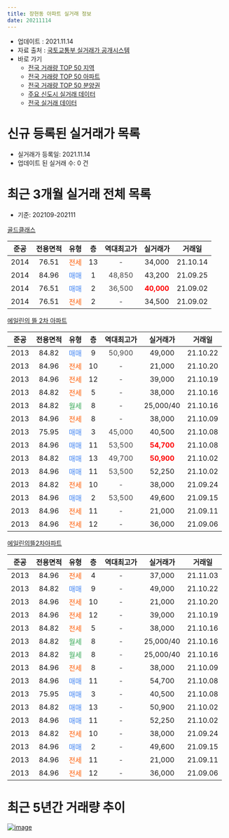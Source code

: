 ```yaml
---
title: 장현동 아파트 실거래 정보
date: 20211114
---
```


* 업데이트 : 2021.11.14
* 자료 출처 : [국토교통부 실거래가 공개시스템](http://rt.molit.go.kr)
* 바로 가기
    * [전국 거래량 TOP 50 지역](https://apt-info.github.io/apt-trade-info/tr)
    * [전국 거래량 TOP 50 아파트](https://apt-info.github.io/apt-trade-info/ta)
    * [전국 거래량 TOP 50 분양권](https://apt-info.github.io/apt-trade-info/tb)
    * [주요 신도시 실거래 데이터](https://apt-info.github.io/apt-trade-info/newtown)
    * [전국 실거래 데이터](https://apt-info.github.io/apt-trade-info/all)



<script async src="https://pagead2.googlesyndication.com/pagead/js/adsbygoogle.js"></script>
<!-- 기본광고 -->
<ins class="adsbygoogle"
     style="display:block"
     data-ad-client="ca-pub-1142216861245946"
     data-ad-slot="4805727019"
     data-ad-format="auto"
     data-full-width-responsive="true"></ins>
<script>
     (adsbygoogle = window.adsbygoogle || []).push({});
</script>


# 신규 등록된 실거래가 목록

* 실거래가 등록일: 2021.11.14
* 업데이트 된 실거래 수: 0 건




<script async src="https://pagead2.googlesyndication.com/pagead/js/adsbygoogle.js"></script>
<!-- 기본광고 -->
<ins class="adsbygoogle"
     style="display:block"
     data-ad-client="ca-pub-1142216861245946"
     data-ad-slot="4805727019"
     data-ad-format="auto"
     data-full-width-responsive="true"></ins>
<script>
     (adsbygoogle = window.adsbygoogle || []).push({});
</script>


# 최근 3개월 실거래 전체 목록
* 기준: 202109-202111


[골드클래스](https://search.naver.com/search.naver?query=%EA%B3%A8%EB%93%9C%ED%81%B4%EB%9E%98%EC%8A%A4)

|준공|전용면적|유형|층|역대최고가|실거래가|거래일|
|:---:|:---:|:---:|:---:|:---:|:---:|:---:|
|2014|76.51|<span style="color:#FF5A00">전세</span>|13|<span style="color:#444444">-</span>|34,000|21.10.14|
|2014|84.96|<span style="color:#4285F3">매매</span>|1|<span style="color:#444444">48,850</span>|43,200|21.09.25|
|2014|76.51|<span style="color:#4285F3">매매</span>|2|<span style="color:#444444">36,500</span>|<b><span style="color:#FF0000">40,000</span></b>|21.09.02|
|2014|76.51|<span style="color:#FF5A00">전세</span>|2|<span style="color:#444444">-</span>|34,500|21.09.02|

[에일린의 뜰 2차 아파트](https://search.naver.com/search.naver?query=%EC%97%90%EC%9D%BC%EB%A6%B0%EC%9D%98+%EB%9C%B0+2%EC%B0%A8+%EC%95%84%ED%8C%8C%ED%8A%B8)

|준공|전용면적|유형|층|역대최고가|실거래가|거래일|
|:---:|:---:|:---:|:---:|:---:|:---:|:---:|
|2013|84.82|<span style="color:#4285F3">매매</span>|9|<span style="color:#444444">50,900</span>|49,000|21.10.22|
|2013|84.96|<span style="color:#FF5A00">전세</span>|10|<span style="color:#444444">-</span>|21,000|21.10.20|
|2013|84.96|<span style="color:#FF5A00">전세</span>|12|<span style="color:#444444">-</span>|39,000|21.10.19|
|2013|84.82|<span style="color:#FF5A00">전세</span>|5|<span style="color:#444444">-</span>|38,000|21.10.16|
|2013|84.82|<span style="color:#34A853">월세</span>|8|<span style="color:#444444">-</span>|25,000/40|21.10.16|
|2013|84.96|<span style="color:#FF5A00">전세</span>|8|<span style="color:#444444">-</span>|38,000|21.10.09|
|2013|75.95|<span style="color:#4285F3">매매</span>|3|<span style="color:#444444">45,000</span>|40,500|21.10.08|
|2013|84.96|<span style="color:#4285F3">매매</span>|11|<span style="color:#444444">53,500</span>|<b><span style="color:#FF0000">54,700</span></b>|21.10.08|
|2013|84.82|<span style="color:#4285F3">매매</span>|13|<span style="color:#444444">49,700</span>|<b><span style="color:#FF0000">50,900</span></b>|21.10.02|
|2013|84.96|<span style="color:#4285F3">매매</span>|11|<span style="color:#444444">53,500</span>|52,250|21.10.02|
|2013|84.82|<span style="color:#FF5A00">전세</span>|10|<span style="color:#444444">-</span>|38,000|21.09.24|
|2013|84.96|<span style="color:#4285F3">매매</span>|2|<span style="color:#444444">53,500</span>|49,600|21.09.15|
|2013|84.96|<span style="color:#FF5A00">전세</span>|11|<span style="color:#444444">-</span>|21,000|21.09.11|
|2013|84.96|<span style="color:#FF5A00">전세</span>|12|<span style="color:#444444">-</span>|36,000|21.09.06|

[에일린의뜰2차아파트](https://search.naver.com/search.naver?query=%EC%97%90%EC%9D%BC%EB%A6%B0%EC%9D%98%EB%9C%B02%EC%B0%A8%EC%95%84%ED%8C%8C%ED%8A%B8)

|준공|전용면적|유형|층|역대최고가|실거래가|거래일|
|:---:|:---:|:---:|:---:|:---:|:---:|:---:|
|2013|84.96|<span style="color:#FF5A00">전세</span>|4|<span style="color:#444444">-</span>|37,000|21.11.03|
|2013|84.82|<span style="color:#4285F3">매매</span>|9|<span style="color:#444444">-</span>|49,000|21.10.22|
|2013|84.96|<span style="color:#FF5A00">전세</span>|10|<span style="color:#444444">-</span>|21,000|21.10.20|
|2013|84.96|<span style="color:#FF5A00">전세</span>|12|<span style="color:#444444">-</span>|39,000|21.10.19|
|2013|84.82|<span style="color:#FF5A00">전세</span>|5|<span style="color:#444444">-</span>|38,000|21.10.16|
|2013|84.82|<span style="color:#34A853">월세</span>|8|<span style="color:#444444">-</span>|25,000/40|21.10.16|
|2013|84.82|<span style="color:#34A853">월세</span>|8|<span style="color:#444444">-</span>|25,000/40|21.10.16|
|2013|84.96|<span style="color:#FF5A00">전세</span>|8|<span style="color:#444444">-</span>|38,000|21.10.09|
|2013|84.96|<span style="color:#4285F3">매매</span>|11|<span style="color:#444444">-</span>|54,700|21.10.08|
|2013|75.95|<span style="color:#4285F3">매매</span>|3|<span style="color:#444444">-</span>|40,500|21.10.08|
|2013|84.82|<span style="color:#4285F3">매매</span>|13|<span style="color:#444444">-</span>|50,900|21.10.02|
|2013|84.96|<span style="color:#4285F3">매매</span>|11|<span style="color:#444444">-</span>|52,250|21.10.02|
|2013|84.82|<span style="color:#FF5A00">전세</span>|10|<span style="color:#444444">-</span>|38,000|21.09.24|
|2013|84.96|<span style="color:#4285F3">매매</span>|2|<span style="color:#444444">-</span>|49,600|21.09.15|
|2013|84.96|<span style="color:#FF5A00">전세</span>|11|<span style="color:#444444">-</span>|21,000|21.09.11|
|2013|84.96|<span style="color:#FF5A00">전세</span>|12|<span style="color:#444444">-</span>|36,000|21.09.06|



<script async src="https://pagead2.googlesyndication.com/pagead/js/adsbygoogle.js"></script>
<!-- 기본광고 -->
<ins class="adsbygoogle"
     style="display:block"
     data-ad-client="ca-pub-1142216861245946"
     data-ad-slot="4805727019"
     data-ad-format="auto"
     data-full-width-responsive="true"></ins>
<script>
     (adsbygoogle = window.adsbygoogle || []).push({});
</script>


# 최근 5년간 거래량 추이


<div style="width:100%;">
    <canvas id="deal_progress" height="200"></canvas>
</div>

<script>
new Chart(document.getElementById("deal_progress"), {
    type: 'line',
    data: {
        labels: ['16.01','16.02','16.03','16.04','16.05','16.06','16.07','16.08','16.09','16.10','16.11','16.12','17.01','17.02','17.03','17.04','17.05','17.06','17.07','17.08','17.09','17.10','17.11','17.12','18.01','18.02','18.03','18.04','18.05','18.06','18.07','18.08','18.09','18.10','18.11','18.12','19.01','19.02','19.03','19.04','19.05','19.06','19.07','19.08','19.09','19.10','19.11','19.12','20.01','20.02','20.03','20.04','20.05','20.06','20.07','20.08','20.09','20.10','20.11','20.12','21.01','21.02','21.03','21.04','21.05','21.06','21.07','21.08','21.09','21.10','21.11'],
        datasets: [{
            label: '매매/분양권',
            data: [1,2,3,2,2,5,3,4,7,4,5,2,1,1,2,4,1,2,3,8,4,9,5,4,2,1,11,1,3,0,4,1,1,5,1,2,0,2,5,1,1,3,4,3,10,14,7,0,11,5,8,5,6,17,12,4,16,24,19,11,3,1,2,2,3,5,4,4,4,10,0],
            borderColor: "rgba(66, 133, 243, 1)",
            backgroundColor: "rgba(66, 133, 243, 0.05)",
            borderWidth: 1,
            pointRadius: 0,
            fill: false,
            lineTension: 0
        },{
            label: '전/월세',
            data: [5,2,0,114,79,17,7,1,0,1,0,1,1,3,2,1,0,0,2,4,0,2,2,2,2,3,3,0,18,14,1,3,5,2,1,3,4,3,4,0,6,3,4,2,4,5,5,2,2,3,2,10,17,17,4,6,11,7,9,3,0,5,3,3,1,1,5,2,7,12,1],
            borderColor: "rgba(255, 90, 0, 1)",
            backgroundColor: "rgba(255, 90, 0, 0.05)",
            borderWidth: 1,
            pointRadius: 0,
            fill: false,
            lineTension: 0
        },{
            label: '합계',
            data: [6,4,3,116,81,22,10,5,7,5,5,3,2,4,4,5,1,2,5,12,4,11,7,6,4,4,14,1,21,14,5,4,6,7,2,5,4,5,9,1,7,6,8,5,14,19,12,2,13,8,10,15,23,34,16,10,27,31,28,14,3,6,5,5,4,6,9,6,11,22,1],
            borderColor: "rgba(0, 0, 0, 1)",
            backgroundColor: "rgba(0, 0, 0, 0.03)",
            borderWidth: 0.1,
            pointRadius: 0,
            fill: true,
            lineTension: 0
        }
        ]
    },
    options: {
        responsive: true,
        title: {
            display: false
        },
        tooltips: {
            mode: 'index',
            intersect: false
        },
        hover: {
            mode: 'nearest',
            intersect: true
        },
        scales: {
            xAxes: [{
                display: true,
                scaleLabel: {
                    display: true,
                    labelString: '년/월'
                }
            }],
            yAxes: [{
                display: true,
                ticks: {
                    suggestedMin: 0,
                },
                scaleLabel: {
                    display: true,
                    labelString: '실거래 수'
                }
            }]
        }
    }
});

</script>


[![image](https://apt-info.github.io/images/2020-01-03-apt-trade-info/1024x500.png)](https://play.google.com/store/apps/details?id=com.aptinfo.apttradeinfo)

